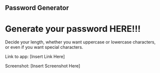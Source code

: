 ## Password Generator

# Generate your password HERE!!!

Decide your length, whether you want uppercase or lowercase characters, or even if you want special characters.

Link to app: [Insert Link Here]

Screenshot: [Insert Screenshot Here]